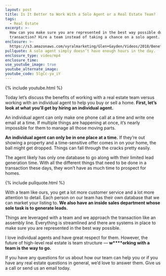 ```yaml
---
layout: post
title: Is It Better to Work With a Solo Agent or a Real Estate Team?
tags:
  - Real Estate
excerpt: >-
  How can you make sure you are represented in the best way possible during a
  transaction? Hire a team instead of taking a chance on a solo agent.
enclosure: >-
  https://s3.amazonaws.com/vyralmarketing/Glen+Gayden/Videos/2018/Benefits+of+a+Real+Estate+Team+Vs.+Individual+Agents+-+Houston+Area+Real+Estate+Agent.mp4
pullquote: A solo agent simply doesn’t have enough hours in the day.
enclosure_type: video/mp4
enclosure_time:
use_youtube_image: true
youtube_alternate_image:
youtube_code: 5lgCc-ya_iY
---
```


{% include youtube.html %}

Today let’s discuss the benefits of working with a real estate team versus working with an individual agent to help you buy or sell a home. **First, let’s look at what you’ll get by hiring an individual agent.**

An individual agent can only make one phone call at a time and write one email at a time. If multiple things are happening at once, it’s nearly impossible for them to manage all those moving parts.

**An individual agent can only be in one place at a time.** If they’re out showing a property and a time-sensitive offer comes in on your home, the ball might get dropped. Things can fall through the cracks pretty easily.

The agent likely has only one database to go along with their limited lead generation time. With all the different things that need to be done in a transaction these days, they won’t have as much time to prospect for homes.

{% include pullquote.html %}

With a team like ours, you get a lot more customer service and a lot more attention to detail. Each person on our team has their own database that we can market your listing to. **We also have an inside sales department whose sole task is to generate leads.**

Things are leveraged with a team and we approach the transaction like an assembly line. Everything is streamlined and there are systems in place to make sure you are represented in the best way possible.

I love individual agents and have great respect for them. However, the future of high-level real estate is team structure — **w****orking with a team is the way to go.**

If you have any questions for us about how our team can help you or if you have any real estate questions in general, we’d love to answer them. Give us a call or send us an email today.

&nbsp;
